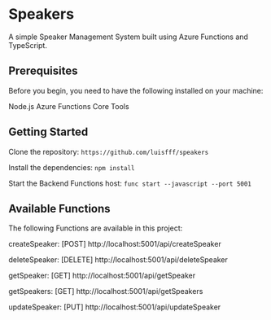# Speakers
A simple Speaker Management System built using Azure Functions and TypeScript.

## Prerequisites
Before you begin, you need to have the following installed on your machine:

Node.js
Azure Functions Core Tools

## Getting Started
Clone the repository: `https://github.com/luisfff/speakers`

Install the dependencies: `npm install`

Start the Backend Functions host: `func start --javascript --port 5001`

## Available Functions

The following Functions are available in this project:

createSpeaker: [POST] http://localhost:5001/api/createSpeaker

deleteSpeaker: [DELETE] http://localhost:5001/api/deleteSpeaker

getSpeaker: [GET] http://localhost:5001/api/getSpeaker

getSpeakers: [GET] http://localhost:5001/api/getSpeakers

updateSpeaker: [PUT] http://localhost:5001/api/updateSpeaker
